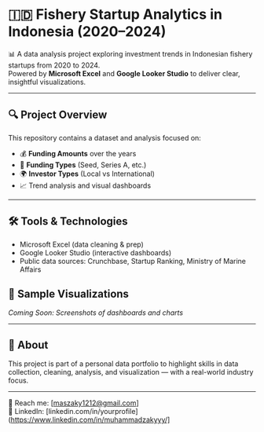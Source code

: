# 🇮🇩 Fishery Startup Analytics in Indonesia (2020–2024)

📊 A data analysis project exploring investment trends in Indonesian fishery startups from 2020 to 2024.  
Powered by **Microsoft Excel** and **Google Looker Studio** to deliver clear, insightful visualizations.

---

## 🔍 Project Overview

This repository contains a dataset and analysis focused on:

- 💰 **Funding Amounts** over the years  
- 🧾 **Funding Types** (Seed, Series A, etc.)  
- 🌍 **Investor Types** (Local vs International)  
- 📈 Trend analysis and visual dashboards

---

## 🛠️ Tools & Technologies

- Microsoft Excel (data cleaning & prep)  
- Google Looker Studio (interactive dashboards)  
- Public data sources: Crunchbase, Startup Ranking, Ministry of Marine Affairs

## 📸 Sample Visualizations

*Coming Soon: Screenshots of dashboards and charts*

---

## 📌 About

This project is part of a personal data portfolio to highlight skills in data collection, cleaning, analysis, and visualization — with a real-world industry focus.

---

📧 Reach me: [maszaky1212@gmail.com]  
🔗 LinkedIn: [linkedin.com/in/yourprofile](https://www.linkedin.com/in/muhammadzakyyy/]  
